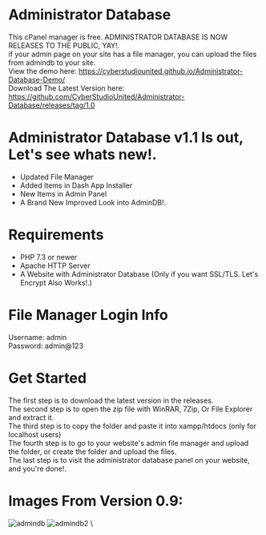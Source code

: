 # Administrator Database
This cPanel manager is free. ADMINISTRATOR DATABASE IS NOW RELEASES TO THE PUBLIC, YAY!.         
if your admin page on your site has a file manager, you can upload the files from admindb to your site.          
View the demo here: https://cyberstudiounited.github.io/Administrator-Database-Demo/          
Download The Latest Version here: https://github.com/CyberStudioUnited/Administrator-Database/releases/tag/1.0     
# Administrator Database v1.1 Is out, Let's see whats new!.
* Updated File Manager
* Added Items in Dash App Installer
* New Items in Admin Panel
* A Brand New Improved Look into AdminDB!.
# Requirements
* PHP 7.3 or newer          
* Apache HTTP Server          
* A Website with Administrator Database (Only if you want SSL/TLS. Let's Encrypt Also Works!.)          
# File Manager Login Info
Username: admin          
Password: admin@123          
# Get Started
The first step is to download the latest version in the releases.          
The second step is to open the zip file with WinRAR, 7Zip, Or File Explorer and extract it.          
The third step is to copy the folder and paste it into xampp/htdocs (only for localhost users)          
The fourth step is to go to your website's admin file manager and upload the folder, or create the folder and upload the files.          
The last step is to visit the administrator database panel on your website, and you're done!.          
# Images From Version 0.9:
![admindb](https://user-images.githubusercontent.com/72953518/111859057-55fe1c00-8914-11eb-8a84-7cb18ccc7111.PNG)
![admindb2](https://user-images.githubusercontent.com/72953518/111859060-5696b280-8914-11eb-828f-7daa6bc50f3f.PNG)
\

